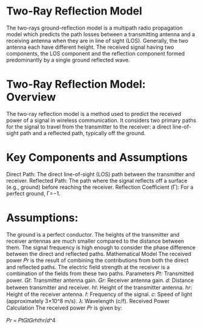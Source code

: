 # Two-Ray Reflection Model

The two-rays ground-reflection model is a multipath radio propagation model which predicts the path losses between a transmitting antenna and a receiving antenna when they are in line of sight (LOS). Generally, the two antenna each have different height. The received signal having two components, the LOS component and the reflection component formed predominantly by a single ground reflected wave.

# Two-Ray Reflection Model: Overview
The two-ray reflection model is a method used to predict the received power of a signal in wireless communication. It considers two primary paths for the signal to travel from the transmitter to the receiver: a direct line-of-sight path and a reflected path, typically off the ground.

# Key Components and Assumptions
Direct Path: The direct line-of-sight (LOS) path between the transmitter and receiver.
Reflected Path: The path where the signal reflects off a surface (e.g., ground) before reaching the receiver.
Reflection Coefficient (Γ): For a perfect ground, Γ=−1.

# Assumptions:
The ground is a perfect conductor.
The heights of the transmitter and receiver antennas are much smaller compared to the distance between them.
The signal frequency is high enough to consider the phase difference between the direct and reflected paths.
Mathematical Model
The received power 𝑃𝑟 is the result of combining the contributions from both the direct and reflected paths. The electric field strength at the receiver is a combination of the fields from these two paths.
Parameters 
𝑃𝑡: Transmitted power.
𝐺𝑡: Transmitter antenna gain.
𝐺𝑟: Receiver antenna gain.
𝑑: Distance between transmitter and receiver.
ℎ𝑡: Height of the transmitter antenna.
ℎ𝑟: Height of the receiver antenna.
𝑓: Frequency of the signal.
𝑐: Speed of light (approximately 3×10^8 m/s).
𝜆: Wavelength (c/f).
Received Power Calculation
The received power 
𝑃𝑟 is given by:

𝑃𝑟 = 𝑃𝑡𝐺𝑡𝐺𝑟ℎ𝑡ℎ𝑟/𝑑^4


  
